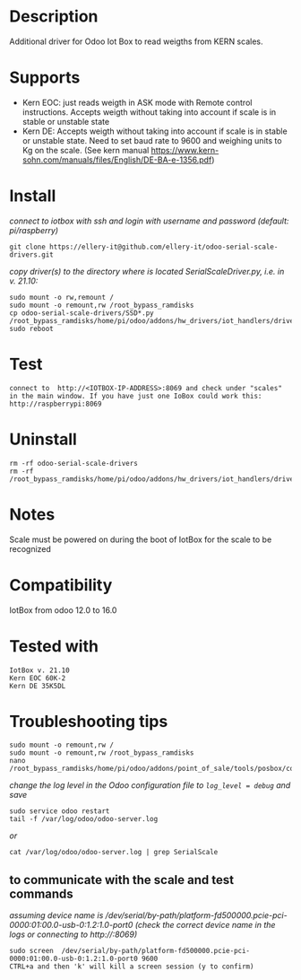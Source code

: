 # Description
Additional driver for Odoo Iot Box to read weigths from KERN scales. 
# Supports
- Kern EOC: just reads weigth in ASK mode with Remote control instructions. Accepts weigth without taking into account if scale is in stable or unstable state
- Kern DE: Accepts weigth without taking into account if scale is in stable or unstable state. Need to set baud rate to 9600 and  weighing units to Kg on the scale.  (See kern manual https://www.kern-sohn.com/manuals/files/English/DE-BA-e-1356.pdf)


# Install
*connect to iotbox with ssh  and login with username and password (default: pi/raspberry)*

    git clone https://ellery-it@github.com/ellery-it/odoo-serial-scale-drivers.git
    
*copy driver(s) to the directory where is located SerialScaleDriver.py, i.e. in v. 21.10:*

    sudo mount -o rw,remount /
    sudo mount -o remount,rw /root_bypass_ramdisks
    cp odoo-serial-scale-drivers/SSD*.py /root_bypass_ramdisks/home/pi/odoo/addons/hw_drivers/iot_handlers/drivers/ 
    sudo reboot

# Test
    connect to  http://<IOTBOX-IP-ADDRESS>:8069 and check under "scales" in the main window. If you have just one IoBox could work this: http://raspberrypi:8069
    
# Uninstall
    rm -rf odoo-serial-scale-drivers
    rm -rf /root_bypass_ramdisks/home/pi/odoo/addons/hw_drivers/iot_handlers/drivers/SSD*.py
    
# Notes
Scale must be powered on during the boot of IotBox for the scale to be recognized
    
# Compatibility
IotBox from odoo 12.0 to 16.0

# Tested with
    IotBox v. 21.10
    Kern EOC 60K-2 
    Kern DE 35K5DL

# Troubleshooting tips
    sudo mount -o remount,rw /
    sudo mount -o remount,rw /root_bypass_ramdisks
    nano /root_bypass_ramdisks/home/pi/odoo/addons/point_of_sale/tools/posbox/configuration/odoo.conf 
*change the log level in the Odoo configuration file to `log_level = debug` and save*

    sudo service odoo restart
    tail -f /var/log/odoo/odoo-server.log
*or*

    cat /var/log/odoo/odoo-server.log | grep SerialScale
    
## to communicate with the scale and test commands
*assuming device name is /dev/serial/by-path/platform-fd500000.pcie-pci-0000:01:00.0-usb-0:1.2:1.0-port0 (check the correct device name in the logs or connecting to http://<IOTBOX-IP-ADDRESS>:8069)*
    
    sudo screen  /dev/serial/by-path/platform-fd500000.pcie-pci-0000:01:00.0-usb-0:1.2:1.0-port0 9600
    CTRL+a and then 'k' will kill a screen session (y to confirm)


